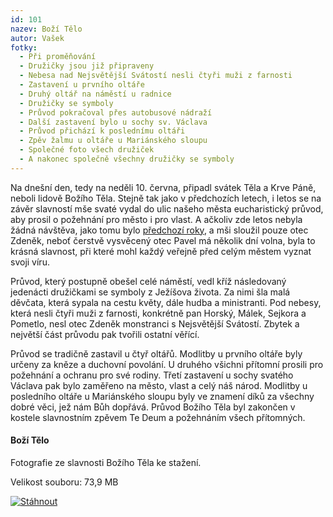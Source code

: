 ```yaml
---
id: 101
nazev: Boží Tělo
autor: Vašek
fotky:
  - Při proměňování
  - Družičky jsou již připraveny
  - Nebesa nad Nejsvětější Svátostí nesli čtyři muži z farnosti
  - Zastavení u prvního oltáře
  - Druhý oltář na náměstí u radnice
  - Družičky se symboly
  - Průvod pokračoval přes autobusové nádraží
  - Další zastavení bylo u sochy sv. Václava
  - Průvod přichází k poslednímu oltáři
  - Zpěv žalmu u oltáře u Mariánského sloupu
  - Společné foto všech družiček
  - A nakonec společně všechny družičky se symboly
---
```

Na dnešní den, tedy na neděli 10. června, připadl svátek Těla a Krve Páně, neboli lidově Božího Těla. Stejně tak jako v předchozích letech, i letos se na závěr slavností mše svaté vydal do ulic našeho města eucharistický průvod, aby prosil o požehnání pro město i pro vlast. A ačkoliv zde letos nebyla žádná návštěva, jako tomu bylo <a href="?page=2&idr=8&year=2006" title="Boží Tělo 2006 s otcem biskupem Kajnekem">předchozí roky</a>, a mši sloužil pouze otec Zdeněk, neboť čerstvě vysvěcený otec Pavel má několik dní volna, byla to krásná slavnost, při které mohl každý veřejně před celým městem vyznat svoji víru.<p>
Průvod, který postupně obešel celé náměstí, vedl kříž následovaný jedenácti družičkami se symboly z Ježíšova života. Za nimi šla malá děvčata, která sypala na cestu květy, dále hudba a ministranti. Pod nebesy, která nesli čtyři muži z farnosti, konkrétně pan Horský, Málek, Sejkora a Pometlo, nesl otec Zdeněk monstranci s Nejsvětější Svátostí. Zbytek a největší část průvodu pak tvořili ostatní věřící.<p>
Průvod se tradičně zastavil u čtyř oltářů. Modlitby u prvního oltáře byly určeny za kněze a duchovní povolání. U druhého všichni přítomní prosili pro požehnání a ochranu pro své rodiny. Třetí zastavení u sochy svatého Václava pak bylo zaměřeno na město, vlast a celý náš národ. Modlitby u posledního oltáře u Mariánského sloupu byly ve znamení díků za všechny dobré věci, jež nám Bůh dopřává. Průvod Božího Těla byl zakončen v kostele slavnostním zpěvem Te Deum a požehnáním všech přítomných.<p>
<p>
<div class='stahnout'><p>
<div><h4 class='left'>Boží Tělo</h4><p>
Fotografie ze slavnosti Božího Těla ke stažení.</p><p>
Velikost souboru: 73,9 MB</p><p>
</div><p>
<a href='http://www.edisk.cz/stahnout-soubor/36281/20070610_Bozi-Telo.zip_73.9MB.html'><img src='obr/tlacitko_stahnout_2.png' alt='Stáhnout'></a><p>
</div><p>
